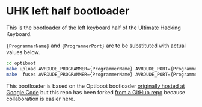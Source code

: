 UHK left half bootloader
========================

This is the bootloader of the left keyboard half of the Ultimate Hacking Keyboard.

`{ProgrammerName}` and `{ProgrammerPort}` are to be substituted with actual values below.

```bash
cd optiboot
make upload AVRDUDE_PROGRAMMER={ProgrammerName} AVRDUDE_PORT={ProgrammerPort}  # Build and upload the firmware.
make  fuses AVRDUDE_PROGRAMMER={ProgrammerName} AVRDUDE_PORT={ProgrammerPort}  # Set the fuses.
```

This bootloader is based on the Optiboot bootloader [originally hosted at Google Code](https://code.google.com/p/optiboot/) but this repo has been forked [from a GitHub repo](https://github.com/SodaqMoja/optiboot) because collaboration is easier here.
